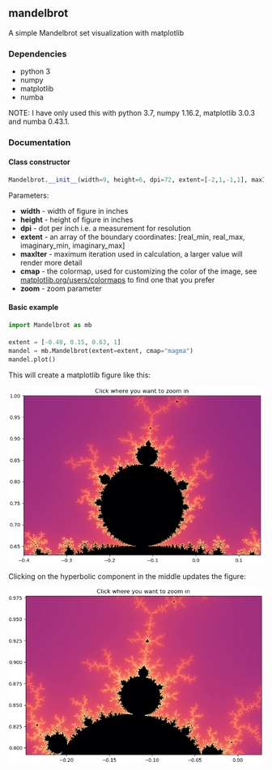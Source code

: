 ## mandelbrot

A simple Mandelbrot set visualization with matplotlib

### Dependencies
- python 3
- numpy
- matplotlib
- numba

NOTE: I have only used this with python 3.7, numpy 1.16.2, matplotlib 3.0.3 and numba 0.43.1.

### Documentation

#### Class constructor
```python
Mandelbrot.__init__(width=9, height=6, dpi=72, extent=[-2,1,-1,1], maxIter=128, cmap="cubehelix", zoom=2):
```
Parameters:
 - **width** - width of figure in inches
 - **height** - height of figure in inches
 - **dpi** - dot per inch i.e. a measurement for resolution
 - **extent** - an array of the boundary coordinates: [real_min, real_max, imaginary_min, imaginary_max]
 - **maxIter** - maximum iteration used in calculation, a larger value will render more detail
 - **cmap** - the colormap, used for customizing the color of the image, see [matplotlib.org/users/colormaps](https://matplotlib.org/users/colormaps.html) to find one that you prefer
- **zoom** - zoom parameter

#### Basic example

```python
import Mandelbrot as mb

extent = [-0.40, 0.15, 0.63, 1]
mandel = mb.Mandelbrot(extent=extent, cmap="magma")
mandel.plot()
```
This will create a matplotlib figure like this:  

![image1](images/image1.png)  

Clicking on the  hyperbolic component in the middle updates the figure:

![image2](images/image2.png)  
